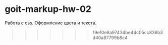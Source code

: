 # goit-markup-hw-02

Работа с css. Oформление цвета и текста.

> > > > > > > 19e10e8a97434be44c05cc836b3d40a87799b8c4

